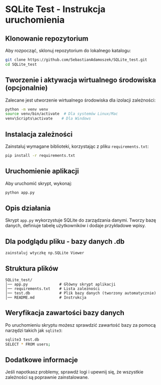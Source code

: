 # SQLite Test - Instrukcja uruchomienia

## Klonowanie repozytorium
Aby rozpocząć, sklonuj repozytorium do lokalnego katalogu:
```bash
git clone https://github.com/SebastianAdamoszek/SQLite_test.git
cd SQLite_test
```

## Tworzenie i aktywacja wirtualnego środowiska (opcjonalnie)
Zalecane jest utworzenie wirtualnego środowiska dla izolacji zależności:
```bash
python -m venv venv
source venv/bin/activate  # Dla systemów Linux/Mac
venv\Scripts\activate    # Dla Windows
```

## Instalacja zależności
Zainstaluj wymagane biblioteki, korzystając z pliku `requirements.txt`:
```bash
pip install -r requirements.txt
```

## Uruchomienie aplikacji
Aby uruchomić skrypt, wykonaj:
```bash
python app.py
```

## Opis działania
Skrypt `app.py` wykorzystuje SQLite do zarządzania danymi. Tworzy bazę danych, definiuje tabelę użytkowników i dodaje przykładowe wpisy.

## Dla podglądu pliku - bazy danych .db
```
zainstaluj wtyczkę np.SQLite Viewer
```

## Struktura plików
```
SQLite_test/
│── app.py              # Główny skrypt aplikacji
│── requirements.txt    # Lista zależności
│── test.db             # Plik bazy danych (tworzony automatycznie)
│── README.md           # Instrukcja
```

## Weryfikacja zawartości bazy danych
Po uruchomieniu skryptu możesz sprawdzić zawartość bazy za pomocą narzędzi takich jak `sqlite3`:
```bash
sqlite3 test.db
SELECT * FROM users;
```

## Dodatkowe informacje
Jeśli napotkasz problemy, sprawdź logi i upewnij się, że wszystkie zależności są poprawnie zainstalowane.

